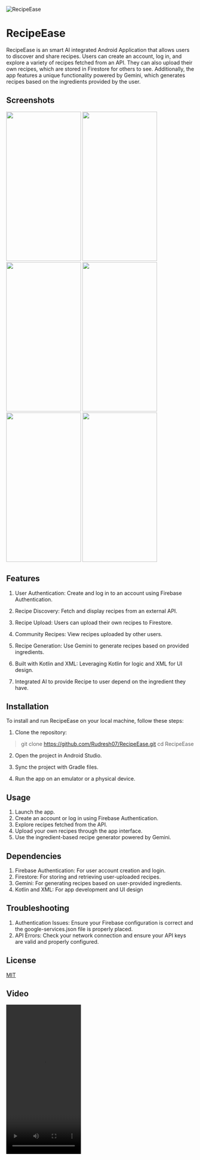 ![RecipeEase](https://github.com/Rudresh07/RecipeEase/assets/97966593/66e72b43-b6f0-4b41-bfd4-8afef8360b85)

# RecipeEase


RecipeEase is an smart AI integrated Android Application that allows users to discover and share recipes. Users can create an account, log in, and explore a variety of recipes fetched from an API. They can also upload their own recipes, which are stored in Firestore for others to see. Additionally, the app features a unique functionality powered by Gemini, which generates recipes based on the ingredients provided by the user.

## Screenshots
<img src="https://github.com/Rudresh07/RecipeEase/assets/97966593/22689d29-63d0-48a4-9c1e-94c2c1a43f6d" width="200" height="400" />
<img src="https://github.com/Rudresh07/RecipeEase/assets/97966593/7d59c2e8-3fe9-4e0a-a02c-428b2d948dc5" width="200" height="400" />
<img src="https://github.com/Rudresh07/RecipeEase/assets/97966593/f163c2fc-b08d-4a4b-9021-5b0813929eef" width="200" height="400" />
<img src="https://github.com/Rudresh07/RecipeEase/assets/97966593/07ddbfa8-45d9-407d-b27a-4a60cc73d26c" width="200" height="400" />
<img src="https://github.com/Rudresh07/RecipeEase/assets/97966593/ac001a9a-5ce3-4711-8728-d2c754fd7621" width="200" height="400" />
<img src="https://github.com/Rudresh07/RecipeEase/assets/97966593/7da4f50d-a434-4f6b-b3a6-f020a5e2fdf0" width="200" height="400" />


## Features
1. User Authentication: Create and log in to an account using Firebase Authentication.

2. Recipe Discovery: Fetch and display recipes from an external API.
3. Recipe Upload: Users can upload their own recipes to Firestore.
4. Community Recipes: View recipes uploaded by other users.

5. Recipe Generation: Use Gemini to generate recipes based on provided ingredients.

6. Built with Kotlin and XML: Leveraging Kotlin for logic and XML for UI design.
7. Integrated AI to provide Recipe to user depend on the ingredient they have.



## Installation

To install and run RecipeEase on your local machine, follow these steps:

1. Clone the repository:
>git clone https://github.com/Rudresh07/RecipeEase.git
>cd RecipeEase

2. Open the project in Android Studio.

3. Sync the project with Gradle files.

4. Run the app on an emulator or a physical device.
## Usage

1. Launch the app.
2. Create an account or log in using Firebase Authentication.
3. Explore recipes fetched from the API.
4. Upload your own recipes through the app interface.
5. Use the ingredient-based recipe generator powered by Gemini.


## Dependencies

1. Firebase Authentication: For user account creation and login.
2. Firestore: For storing and retrieving user-uploaded recipes.
3. Gemini: For generating recipes based on user-provided ingredients.
4. Kotlin and XML: For app development and UI design
## Troubleshooting

1. Authentication Issues: Ensure your Firebase configuration is correct and the google-services.json file is properly placed.
2. API Errors: Check your network connection and ensure your API keys are valid and properly configured.
## License

[MIT](https://choosealicense.com/licenses/mit/)

## Video
<video src="https://github.com/user-attachments/assets/b9316a32-0c03-45a5-8387-1ec79039fdbf" width="200" height="400" />

